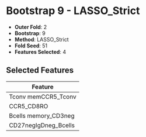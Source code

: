 # Bootstrap 9 - LASSO_Strict

- **Outer Fold**: 2
- **Bootstrap**: 9
- **Method**: LASSO_Strict
- **Fold Seed**: 51
- **Features Selected**: 4

## Selected Features

| Feature |
|---------|
| Tconv memCCR5_Tconv |
| CCR5_CD8RO |
| Bcells memory_CD3neg |
| CD27negIgDneg_Bcells |
